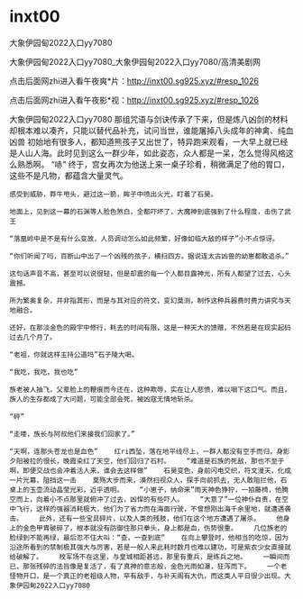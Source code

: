 # inxt00
大象伊园甸2022入口yy7080

大象伊园甸2022入口yy7080_大象伊园甸2022入口yy7080/高清美剧网

点击后面网zhi进入看午夜爽*片：http://inxt00.sg925.xyz/#resp_1026

点击后面网zhi进入看午夜影*视：http://inxt00.sg925.xyz/#resp_1026

大象伊园甸2022入口yy7080    那组咒语与剑诀传承了下来，但是炼八凶剑的材料却根本难以凑齐，只能以替代品补充，试问当世，谁能屠掉八头成年的神禽、纯血凶兽    初始地有很多人，都知道熊孩子又出世了，特异跑来观看，一大早上就已经是人山人海。此时见到这么一群少年，如此姿态，众人都是一呆，怎么觉得风格这么熟悉啊。    “哧”    终于，宫女再次为他送上来一桌子珍肴，稍微满足了他的胃口，这些不是凡物，都蕴含大量灵气。

    感受到威胁，莽牛甩头，避过这一箭，眸子中喷出火光，盯着了石昊。

    地面上，见到这一幕的石渊等人脸色煞白，全都吓坏了，大魔神到底强到了什么程度，击伤了武王

    “落凰岭中是不是有什么变故，人员调动怎么如此频繁，好像如临大敌的样子”小不点惊讶。

    “你们听闻了吗，百断山中出了一个凶残的孩子，横扫四方。据说连太古凶兽的幼崽都敢追杀。”

    这句话声音不高，甚至可以说很轻，但是却震的每一个人都目露神光，所有人都望了过去，心头震撼。

    所为繁奥复杂，并非指其形，而是与其对应的符文，变幻莫测，制作这种兵器费时费力讲究与天地融合。

    还好，在那淡金色的殿宇中修行，耗去的时间有限，这是一种天大的馈赠，不然若是在现实起码过去几个月了。

    “老祖，你就这样主持公道吗”石子陵大喝。

    “我吃，我吃，我也吃”

    族老被人抽飞，父辈脸上的鞭痕而今还在，这种欺辱，实在让人悲愤，难以咽下这口气。而且，族人的生存都成了大问题，可能全部会死，被凶寇无情地斩杀。

    “砰”

    “走喽，族长与阿叔他们来接我们回家了。”

    “天啊，连那头苍龙也是血色”    红ri西坠，落在地平线尽上，一群人都没有空手而归，身影夕阳被拉的很长，晚霞染红了天空，他们回归了石村。    “难道是石族的死敌，那也不至于啊，即便交战也会冲着活人来，谁会去这样做”    石昊变色，身前闪电交织，符文漫天，化成一片光幕，阻挡这一击    莫殇大步而来，漠然扫视众人，探手向前抓去，无人敢阻拦他，石桌上的玉壶流动晶莹光彩，近乎透明。    “小崽子，纳命来”雨天神色狰狞，一拍藤椅，他腾空而上，向着小不点那里就俯冲了过去，凶悍的有些吓人。    “大意了”一位神仆自责，在空中飞行，这样的强器消耗极大，他们为了省力而在海面行驶，不曾想刚出海千余里地，就遭遇袭击。    此外，还有一些宝具碎片，以及人类的残肢，他们在这个地方遭遇了屠杀。    他身上的金色甲胄破碎了，根本就没有防御住那只拳头，身上都是血，伤势很重。    几位族老的脸绿到不能再绿，最后忍不住大叫：“查，一查到底”    在向上攀登时，他相当的吃惊，因为沿途所看到的禁制极其强大与厉害，若是一般人来此耗时数月也难以建功，可是紫衣少女直接就给破解了。    校军场不在这里，与皇城相距甚远，那里有重兵，是练兵之地。    一瞬间而已，那张残碎的法旨像是复活了，有了真神的意志般，金色光雨如瀑，狂泻而下。    一个老怪物开口，是一个真正的老祖级人物，罕有敌手，与补天阁有大仇，而这类人平日很少出现。大象伊园甸2022入口yy7080
